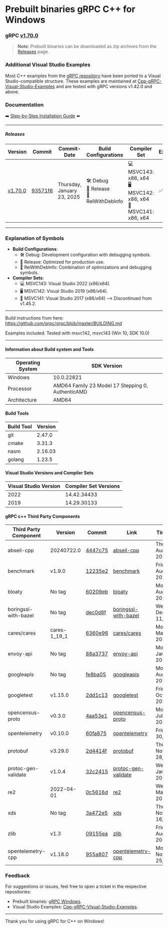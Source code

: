 # Prebuilt binaries gRPC C++ for Windows

### gRPC [v1.70.0](https://github.com/grpc/grpc/releases/tag/v1.70.0)

> **Note**: Prebuilt binaries can be downloaded as zip archives from the [Releases](https://github.com/thommyho/gRPC_windows/releases) page.

### Additional Visual Studio Examples

Most C++ examples from the [gRPC repository](https://github.com/grpc/grpc/tree/master/examples/cpp) have been ported to a
Visual Studio-compatible structure. These examples are maintained at [Cpp-gRPC-Visual-Studio-Examples](https://github.com/thommyho/Cpp-gRPC-Visual-Studio-Examples)
and are tested with gRPC versions v1.42.0 and above.

### Documentation

➡️ [Step-by-Step Installation Guide](https://thommyho.github.io/Cpp-gRPC-Windows-PreBuilts) ⬅️

______________________________________________________________________

##### Releases

| Version                                                                  | Commit                                                                                  | Commit-Date                | Build Configurations                        | Compiler Set                                                         | Example |
| ------------------------------------------------------------------------ | --------------------------------------------------------------------------------------- | -------------------------- | ------------------------------------------- | -------------------------------------------------------------------- | ------- |
| [v1.70.0](https://github.com/thommyho/gRPC_windows/releases/tag/v1.70.0) | [93571f6](https://github.com/grpc/grpc/commit/93571f6142f823167d54bc1169fed567b2407d94) | Thursday, January 23, 2025 | 🛠️ Debug<br>🚀 Release<br>🔧 RelWithDebInfo | 💻 MSVC143: x86, x64<br>🖥️ MSVC142: x86, x64<br>🔲 MSVC141: x86, x64 | ✅      |

______________________________________________________________________

### Explanation of Symbols

- **Build Configurations**:
  - 🛠️ Debug: Development configuration with debugging symbols.
  - 🚀 Release: Optimized for production use.
  - 🔧 RelWithDebInfo: Combination of optimizations and debugging symbols.
- **Compiler Sets**:
  - 💻 MSVC143: Visual Studio 2022 (x86/x64).
  - 🖥️ MSVC142: Visual Studio 2019 (x86/x64).
  - 🔲 MSVC141: Visual Studio 2017 (x86/x64) --> Discontinued from v1.45.2.

______________________________________________________________________

Build instructions from here: <https://github.com/grpc/grpc/blob/master/BUILDING.md>

Examples included. Tested with msvc142, msvc143 (Win 10, SDK 10.0)

______________________________________________________________________

#### Information about Build system and Tools

| Operating System | SDK Version                                       |
| ---------------- | ------------------------------------------------- |
| Windows          | 10.0.22621                                        |
| Processor        | AMD64 Family 23 Model 17 Stepping 0, AuthenticAMD |
| Architecture     | AMD64                                             |

#### Build Tools

| Build Tool | Version |
| ---------- | ------- |
| git        | 2.47.0  |
| cmake      | 3.31.3  |
| nasm       | 2.16.03 |
| golang     | 1.23.5  |

#### Visual Studio Versions and Compiler Sets

| Visual Studio Version | Compiler Set Versions |
| --------------------- | --------------------- |
| 2022                  | 14.42.34433           |
| 2019                  | 14.29.30133           |

#### gRPC c++ Third Party Components

| Third Party Component | Version      | Commit                                                                                                                    | Link                                                                               | Timestamp                    |
| --------------------- | ------------ | ------------------------------------------------------------------------------------------------------------------------- | ---------------------------------------------------------------------------------- | ---------------------------- |
| abseil-cpp            | 20240722.0   | [4447c75](https://github.com/abseil/abseil-cpp.git/commit/4447c7562e3bc702ade25105912dce503f0c4010)                       | [abseil-cpp](https://github.com/abseil/abseil-cpp.git)                             | Thursday, August 01, 2024    |
| benchmark             | v1.9.0       | [12235e2](https://github.com/google/benchmark/commit/12235e24652fc7f809373e7c11a5f73c5763fc4c)                            | [benchmark](https://github.com/google/benchmark)                                   | Friday, August 16, 2024      |
| bloaty                | No tag       | [60209eb](https://github.com/google/bloaty.git/commit/60209eb1ccc34d5deefb002d1b7f37545204f7f2)                           | [bloaty](https://github.com/google/bloaty.git)                                     | Monday, August 16, 2021      |
| boringssl-with-bazel  | No tag       | [dec0d8f](https://github.com/google/boringssl.git/commit/dec0d8f681348af8bb675e07bd89989665fca8bc)                        | [boringssl-with-bazel](https://github.com/google/boringssl.git)                    | Wednesday, December 11, 2024 |
| cares/cares           | cares-1_19_1 | [6360e96](https://github.com/c-ares/c-ares.git/commit/6360e96b5cf8e5980c887ce58ef727e53d77243a)                           | [cares/cares](https://github.com/c-ares/c-ares.git)                                | Monday, May 22, 2023         |
| envoy-api             | No tag       | [88a3737](https://github.com/envoyproxy/data-plane-api.git/commit/88a37373e3cb5e1ab09e75dfb302b083168e6654)               | [envoy-api](https://github.com/envoyproxy/data-plane-api.git)                      | Monday, January 06, 2025     |
| googleapis            | No tag       | [fe8ba05](https://github.com/googleapis/googleapis.git/commit/fe8ba054ad4f7eca946c2d14a63c3f07c0b586a0)                   | [googleapis](https://github.com/googleapis/googleapis.git)                         | Monday, August 19, 2024      |
| googletest            | v1.15.0      | [2dd1c13](https://github.com/google/googletest.git/commit/2dd1c131950043a8ad5ab0d2dda0e0970596586a)                       | [googletest](https://github.com/google/googletest.git)                             | Friday, October 06, 2023     |
| opencensus-proto      | v0.3.0       | [4aa53e1](https://github.com/census-instrumentation/opencensus-proto.git/commit/4aa53e15cbf1a47bc9087e6cfdca214c1eea4e89) | [opencensus-proto](https://github.com/census-instrumentation/opencensus-proto.git) | Monday, July 20, 2020        |
| opentelemetry         | v0.10.0      | [60fa875](https://github.com/open-telemetry/opentelemetry-proto.git/commit/60fa8754d890b5c55949a8c68dcfd7ab5c2395df)      | [opentelemetry](https://github.com/open-telemetry/opentelemetry-proto.git)         | Friday, July 30, 2021        |
| protobuf              | v3.29.0      | [2d4414f](https://github.com/protocolbuffers/protobuf.git/commit/2d4414f384dc499af113b5991ce3eaa9df6dd931)                | [protobuf](https://github.com/protocolbuffers/protobuf.git)                        | Thursday, November 28, 2024  |
| protoc-gen-validate   | v1.0.4       | [32c2415](https://github.com/envoyproxy/protoc-gen-validate.git/commit/32c2415389a3538082507ae537e7edd9578c64ed)          | [protoc-gen-validate](https://github.com/envoyproxy/protoc-gen-validate.git)       | Wednesday, January 17, 2024  |
| re2                   | 2022-04-01   | [0c5616d](https://github.com/google/re2.git/commit/0c5616df9c0aaa44c9440d87422012423d91c7d1)                              | [re2](https://github.com/google/re2.git)                                           | Wednesday, March 30, 2022    |
| xds                   | No tag       | [3a472e5](https://github.com/cncf/xds.git/commit/3a472e524827f72d1ad621c4983dd5af54c46776)                                | [xds](https://github.com/cncf/xds.git)                                             | Thursday, November 16, 2023  |
| zlib                  | v1.3         | [09155ea](https://github.com/madler/zlib/commit/09155eaa2f9270dc4ed1fa13e2b4b2613e6e4851)                                 | [zlib](https://github.com/madler/zlib)                                             | Friday, August 18, 2023      |
| opentelemetry-cpp     | v1.18.0      | [955a807](https://github.com/open-telemetry/opentelemetry-cpp/commit/955a807c0461544560429c2414b8967f6023e590)            | [opentelemetry-cpp](https://github.com/open-telemetry/opentelemetry-cpp)           | Monday, November 25, 2024    |

### Feedback

For suggestions or issues, feel free to open a ticket in the respective repositories:

- Prebuilt binaries: [gRPC Windows](https://github.com/thommyho/gRPC_windows).
- Visual Studio Examples: [Cpp-gRPC-Visual-Studio-Examples](https://github.com/thommyho/Cpp-gRPC-Visual-Studio-Examples).

______________________________________________________________________

Thank you for using gRPC for C++ on Windows!
